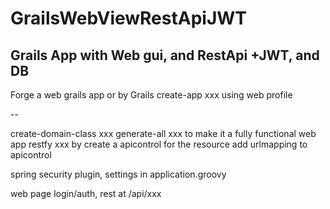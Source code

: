 # GrailsWebViewRestApiJWT
Grails App with Web gui, and RestApi +JWT, and DB
--

Forge a web grails app or by Grails create-app xxx using web profile 

--

create-domain-class xxx
generate-all xxx to make it a fully functional web app
restfy xxx by create a apicontrol for the resource
add urlmapping to apicontrol

spring security plugin, 
settings in application.groovy

web page login/auth,
rest at /api/xxx

